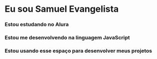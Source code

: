 # Eu sou Samuel Evangelista
### Estou estudando no Alura
### Estou me desenvolvendo na linguagem JavaScript
### Estou usando esse espaço para desenvolver meus projetos

<!--
**PoderosoSamuel/PoderosoSamuel** is a ✨ _special_ ✨ repository because its `README.md` (this file) appears on your GitHub profile.

Here are some ideas to get you started:

- 🔭 I’m currently working on ...
- 🌱 I’m currently learning ...
- 👯 I’m looking to collaborate on ...
- 🤔 I’m looking for help with ...
- 💬 Ask me about ...
- 📫 How to reach me: ...
- 😄 Pronouns: ...
- ⚡ Fun fact: ...
-->
